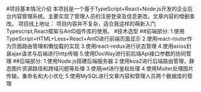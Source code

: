 #项目基本情况介绍
本项目是一个基于TypeScript+React+Node.js开发的企业后台内容管理系统。主要实现了管理人员的注册登录及信息更改，文章内容的增删查改。
项目线上地址：
项目内容并不复杂，适合我这样的萌新入门Typescript,React框架与AntD组件库的使用。
#技术选型
##前端部分:
1.使用TypeScript+HTML+Less+React+AntD进行前端页面显示
2.使用react-router作为页面路由管理和懒加载的实现
3.使用react-redux进行状态管理
4.使用axios封装ajax请求与后端进行http传输
5.使用DocWay进行前后端Api接口参数的协同管理
##后端部分:
1.使用Node.js搭建后端服务器
2.使用koa2进行后端路由管理，静态图片资源路径和跨域问题等处理
3.使用jwt进行鉴权处理
4.使用Multer处理图片传输，重命名和大小优化
5.使用MySQL进行文章内容和管理人员两个数据库的管理
